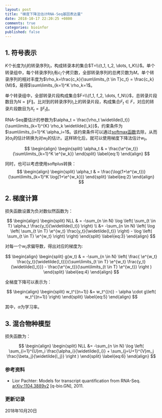 ```yaml
---
layout: post
title: "梯度下降法估计RNA-Seq基因表达量"
date: 2018-10-17 22:20:25 +0800
comments: true
categories: bioinfor
published: false
---
```


<script type="text/x-mathjax-config">
MathJax.Hub.Config({
TeX: { equationNumbers: { autoNumber: "AMS" } }
});
</script>

$$
\newcommand{\tildel}{\widetilde{l_t}}
$$

$$
\newcommand{\P}{\mathrm{P}}
$$

$$
\newcommand{\e}{\mathrm{e}}
$$

$$
\DeclareMathOperator*{\argmax}{arg\,max} 
$$

## 1. 符号表示 ##

$K$个长度为$l_i$的转录序列$t_i$，构成转录本的集合$T=\\{t_1, t_2, \dots, t_K\\}$。单个转录组中，每个转录序列$t_i$有$c_i$个拷贝数，全部转录序列的总拷贝数为$M$。单个转录序列的相对丰度为$\rho_k=\frac{c_k}{\sum\limits_{t \in T}c_t} = \frac{c_k}{M}$，易得$\sum\limits_{k=1}^K \rho_k=1$。

单个转录组中，全部转录片段构成集合$F=\\{f_1, f_2, \dots, f_N\\}$，总转录片段数目为$N=\|F\|$。比对到的转录序列$t_i$上的转录片段，构成集合$F_t \in F$，对应的转录片段数目为$X_t=\|F_t\|$。

RNA-Seq要估计的参数为$\alpha_t = \frac{\rho_t \widetilde{l_t}}{\sum\limits_{k=1}^{K} \rho_k \widetilde{l_k}}$，约束条件为$\sum\limits_{i=1}^K \alpha_i=1$。该约束条件可以通过[softmax函数](https://en.wikipedia.org/wiki/Softmax_functio)去除，从而对$\alpha_t$的估计转换为对$w_t$的估计。这样转化后，就可以使用梯度下降法估计$w_t$。

$$
\begin{align}
\begin{split}
\alpha_t & = \frac{\e^{w_t}}{\sum\limits_{k=1}^K \e^{w_k}}
\end{split}
\label{eq:1}
\end{align}
$$

同时，也可以考虑使用softplus转换：
$$
\begin{align}
\begin{split}
\alpha_t & = \frac{\log(1+\e^{w_t})}{\sum\limits_{k=1}^K \log(1+\e^{w_k})}
\end{split}
\label{eq:2}
\end{align}
$$

<!--more-->

## 2. 梯度计算 ##

损失函数设置为负对数似然函数为：

$$
\begin{align}
\begin{split}
NLL & = -\sum_{n \in N} \log \left( \sum_{t \in T} \alpha_t \frac{y_t}{\widetilde{l_t}} \right) \\
&= -\sum_{n \in N} \left( \log \left( \sum_{t \in T} \e^{w_t} \frac{y_t}{\widetilde{l_t}} \right) - \log \left( \sum_{t \in T} \e^{w_t} \right) \right)
\end{split}
\label{eq:3}
\end{align}
$$

对每一个$w_t$求偏导数，得出对应的梯度为:

$$
\begin{align}
\begin{split}
g(w_t) & = -\sum_{n \in N} \left( \frac{ \e^{w_t} \frac{y_t}{\widetilde{l_t}}}{\sum\limits_{t \in T} \e^{w_t} \frac{y_t}{\widetilde{l_t}}} - \frac{\e^{w_t}}{\sum\limits_{t \in T} \e^{w_t}} \right )
\end{split}
\label{eq:4}
\end{align}
$$

全梯度下降可以表示为：

$$
\begin{align}
\begin{split}
w_t^{(n+1)} &= w_t^{(n)} - \alpha \cdot g\left( w_t^{(n+1)} \right)
\end{split}
\label{eq:5}
\end{align}
$$

其中，$\alpha$为学习率。

## 3. 混合物种模型 ##

损失函数为：

$$
\begin{align}
\begin{split}
NLL &= -\sum_{n \in N} \log \left( \sum_{i=1}^{U}m_i \frac{\alpha_i}{\widetilde{l_i}} + \sum_{j=U+1}^{V}m_j \frac{\beta_j}{\widetilde{l_j}} \right )
\end{split}
\label{eq:6}
\end{align}
$$

### <a id="Ref">参考资料</a> ###

* Lior Pachter: Models for transcript quantification from RNA-Seq. [arXiv:1104.3889v2](https://arxiv.org/abs/1104.3889) [q-bio.GN], 2011.

### 更新记录 ###

2018年10月20日
